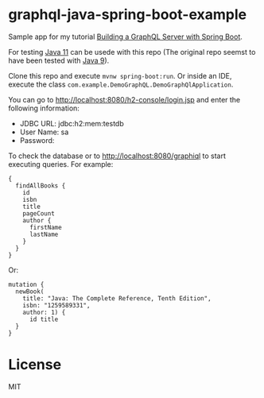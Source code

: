 # graphql-java-spring-boot-example
Sample app for my tutorial [Building a GraphQL Server with Spring Boot](https://www.pluralsight.com/guides/building-a-graphql-server-with-spring-boot). 

For testing [Java 11](https://adoptopenjdk.net/installation.html?variant=openjdk11&jvmVariant=hotspot#) can be usede with this repo (The original repo seemst to have been tested with [Java 9](http://www.oracle.com/technetwork/java/javase/downloads/jdk9-downloads-3848520.html)).

Clone this repo and execute `mvnw spring-boot:run`. Or inside an IDE, execute the class `com.example.DemoGraphQL.DemoGraphQlApplication`.

You can go to [http://localhost:8080/h2-console/login.jsp](http://localhost:8080/h2-console/login.jsp) and enter the following information:
- JDBC URL: jdbc:h2:mem:testdb
- User Name: sa
- Password: <blank>

To check the database or to [http://localhost:8080/graphiql](http://localhost:8080/graphiql) to start executing queries. For example:
```
{
  findAllBooks {
    id
    isbn
    title
    pageCount
    author {
      firstName
      lastName
    }
  }
}
```

Or:
```
mutation {
  newBook(
    title: "Java: The Complete Reference, Tenth Edition", 
    isbn: "1259589331", 
    author: 1) {
      id title
  }
}
```

# License
MIT
